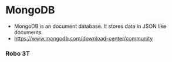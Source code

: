 # MongoDB
- MongoDB is an document database. It stores data in JSON like documents.
- https://www.mongodb.com/download-center/community
### Robo 3T
